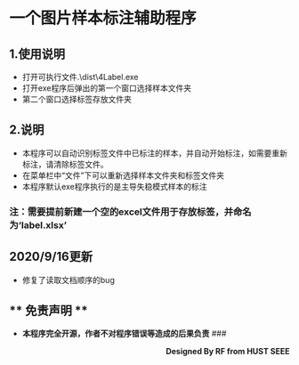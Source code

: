 #  **一个图片样本标注辅助程序**
## **1.使用说明**
* 打开可执行文件.\dist\4Label.exe
* 打开exe程序后弹出的第一个窗口选择样本文件夹
* 第二个窗口选择标签存放文件夹
## **2.说明**
* 本程序可以自动识别标签文件中已标注的样本，并自动开始标注，如需要重新标注，请清除标签文件。
* 在菜单栏中“文件”下可以重新选择样本文件夹和标签文件夹
* 本程序默认exe程序执行的是主导失稳模式样本的标注
### **注：需要提前新建一个空的excel文件用于存放标签，并命名为‘__label.xlsx__’**
## 2020/9/16更新
* 修复了读取文档顺序的bug
## ** 免责声明 **
* **本程序完全开源，作者不对程序错误等造成的后果负责**
###<p align="right"> **Designed By RF from HUST SEEE**</p>